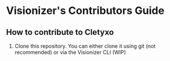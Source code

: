 # Visionizer's Contributors Guide

## How to contribute to Cletyxo

1. Clone this repository. You can either clone it using git (not recommended) or via the Visionizer CLI (WIP)